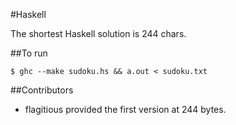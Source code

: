 #Haskell

The shortest Haskell solution is 244 chars.

##To run
```
$ ghc --make sudoku.hs && a.out < sudoku.txt
```

##Contributors

 * flagitious provided the first version at 244 bytes.